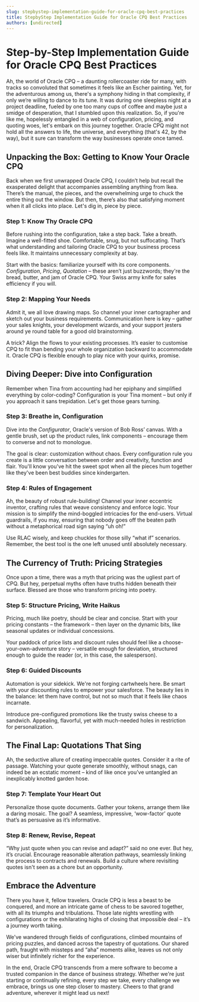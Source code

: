 ```yaml
---
slug: stepbystep-implementation-guide-for-oracle-cpq-best-practices
title: StepbyStep Implementation Guide for Oracle CPQ Best Practices
authors: [undirected]
---
```



# Step-by-Step Implementation Guide for Oracle CPQ Best Practices

Ah, the world of Oracle CPQ – a daunting rollercoaster ride for many, with tracks so convoluted that sometimes it feels like an Escher painting. Yet, for the adventurous among us, there's a symphony hiding in that complexity, if only we’re willing to dance to its tune. It was during one sleepless night at a project deadline, fueled by one too many cups of coffee and maybe just a smidge of desperation, that I stumbled upon this realization. So, if you're like me, hopelessly entangled in a web of configuration, pricing, and quoting woes, let's embark on this journey together. Oracle CPQ might not hold all the answers to life, the universe, and everything (that's 42, by the way), but it sure can transform the way businesses operate once tamed.

## Unpacking the Box: Getting to Know Your Oracle CPQ

Back when we first unwrapped Oracle CPQ, I couldn’t help but recall the exasperated delight that accompanies assembling anything from Ikea. There’s the manual, the pieces, and the overwhelming urge to chuck the entire thing out the window. But then, there’s also that satisfying moment when it all clicks into place. Let's dig in, piece by piece.

### Step 1: Know Thy Oracle CPQ 

Before rushing into the configuration, take a step back. Take a breath. Imagine a well-fitted shoe. Comfortable, snug, but not suffocating. That’s what understanding and tailoring Oracle CPQ to your business process feels like. It maintains unnecessary complexity at bay. 

Start with the basics: familiarize yourself with its core components. *Configuration*, *Pricing*, *Quotation* – these aren’t just buzzwords; they're the bread, butter, and jam of Oracle CPQ. Your Swiss army knife for sales efficiency if you will.  

### Step 2: Mapping Your Needs

Admit it, we all love drawing maps. So channel your inner cartographer and sketch out your business requirements. Communication here is key – gather your sales knights, your development wizards, and your support jesters around ye round table for a good old brainstorming. 

A trick? Align the flows to your existing processes. It’s easier to customise CPQ to fit than bending your whole organization backward to accommodate it. Oracle CPQ is flexible enough to play nice with your quirks, promise.

## Diving Deeper: Dive into Configuration

Remember when Tina from accounting had her epiphany and simplified everything by color-coding? Configuration is your Tina moment – but only if you approach it sans trepidation. Let's get those gears turning.

### Step 3: Breathe in, Configuration

Dive into the *Configurator*, Oracle's version of Bob Ross’ canvas. With a gentle brush, set up the product rules, link components – encourage them to converse and not to monologue. 

The goal is clear: customization without chaos. Every configuration rule you create is a little conversation between order and creativity, function and flair. You'll know you've hit the sweet spot when all the pieces hum together like they've been best buddies since kindergarten.

### Step 4: Rules of Engagement

Ah, the beauty of robust rule-building! Channel your inner eccentric inventor, crafting rules that weave consistency and enforce logic. Your mission is to simplify the mind-boggled intricacies for the end-users. Virtual guardrails, if you may, ensuring that nobody goes off the beaten path without a metaphorical road sign saying “uh oh!” 

Use RLAC wisely, and keep chuckles for those silly “what if” scenarios. Remember, the best tool is the one left unused until absolutely necessary.

## The Currency of Truth: Pricing Strategies  

Once upon a time, there was a myth that pricing was the ugliest part of CPQ. But hey, perpetual myths often have truths hidden beneath their surface. Blessed are those who transform pricing into poetry.

### Step 5: Structure Pricing, Write Haikus

Pricing, much like poetry, should be clear and concise. Start with your pricing constants – the framework – then layer on the dynamic bits, like seasonal updates or individual concessions. 

Your paddock of price lists and discount rules should feel like a choose-your-own-adventure story – versatile enough for deviation, structured enough to guide the reader (or, in this case, the salesperson).

### Step 6: Guided Discounts

Automation is your sidekick. We're not forging cartwheels here. Be smart with your discounting rules to empower your salesforce. The beauty lies in the balance: let them have control, but not so much that it feels like chaos incarnate. 

Introduce pre-configured promotions like the trusty swiss cheese to a sandwich. Appealing, flavorful, yet with much-needed holes in restriction for personalization. 

## The Final Lap: Quotations That Sing

Ah, the seductive allure of creating impeccable quotes. Consider it a rite of passage. Watching your quote generate smoothly, without snags, can indeed be an ecstatic moment – kind of like once you’ve untangled an inexplicably knotted garden hose.

### Step 7: Template Your Heart Out

Personalize those quote documents. Gather your tokens, arrange them like a daring mosaic. The goal? A seamless, impressive, ‘wow-factor’ quote that’s as persuasive as it’s informative. 

### Step 8: Renew, Revise, Repeat

“Why just quote when you can revise and adapt?” said no one ever. But hey, it’s crucial. Encourage reasonable alteration pathways, seamlessly linking the process to contracts and renewals. Build a culture where revisiting quotes isn't seen as a chore but an opportunity. 

## Embrace the Adventure

There you have it, fellow travelers. Oracle CPQ is less a beast to be conquered, and more an intricate game of chess to be savored together, with all its triumphs and tribulations. Those late nights wrestling with configurations or the exhilarating highs of closing that impossible deal – it’s a journey worth taking.

We've wandered through fields of configurations, climbed mountains of pricing puzzles, and danced across the tapestry of quotations. Our shared path, fraught with missteps and “aha” moments alike, leaves us not only wiser but infinitely richer for the experience. 

In the end, Oracle CPQ transcends from a mere software to become a trusted companion in the dance of business strategy. Whether we're just starting or continually refining, every step we take, every challenge we embrace, brings us one step closer to mastery. Cheers to that grand adventure, wherever it might lead us next!